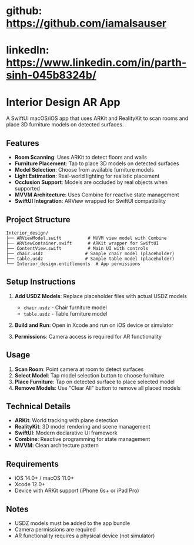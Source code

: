 # github: https://github.com/iamalsauser  
# linkedln: https://www.linkedin.com/in/parth-sinh-045b8324b/

# Interior Design AR App

A SwiftUI macOS/iOS app that uses ARKit and RealityKit to scan rooms and place 3D furniture models on detected surfaces.

## Features

- **Room Scanning**: Uses ARKit to detect floors and walls
- **Furniture Placement**: Tap to place 3D models on detected surfaces
- **Model Selection**: Choose from available furniture models
- **Light Estimation**: Real-world lighting for realistic placement
- **Occlusion Support**: Models are occluded by real objects when supported
- **MVVM Architecture**: Uses Combine for reactive state management
- **SwiftUI Integration**: ARView wrapped for SwiftUI compatibility

## Project Structure

```
Interior_design/
├── ARViewModel.swift          # MVVM view model with Combine
├── ARViewContainer.swift      # ARKit wrapper for SwiftUI
├── ContentView.swift          # Main UI with controls
├── chair.usdz                # Sample chair model (placeholder)
├── table.usdz                # Sample table model (placeholder)
└── Interior_design.entitlements  # App permissions
```

## Setup Instructions

1. **Add USDZ Models**: Replace placeholder files with actual USDZ models
   - `chair.usdz` - Chair furniture model
   - `table.usdz` - Table furniture model

2. **Build and Run**: Open in Xcode and run on iOS device or simulator

3. **Permissions**: Camera access is required for AR functionality

## Usage

1. **Scan Room**: Point camera at room to detect surfaces
2. **Select Model**: Tap model selection button to choose furniture
3. **Place Furniture**: Tap on detected surface to place selected model
4. **Remove Models**: Use "Clear All" button to remove all placed models

## Technical Details

- **ARKit**: World tracking with plane detection
- **RealityKit**: 3D model rendering and scene management
- **SwiftUI**: Modern declarative UI framework
- **Combine**: Reactive programming for state management
- **MVVM**: Clean architecture pattern

## Requirements

- iOS 14.0+ / macOS 11.0+
- Xcode 12.0+
- Device with ARKit support (iPhone 6s+ or iPad Pro)

## Notes

- USDZ models must be added to the app bundle
- Camera permissions are required
- AR functionality requires a physical device (not simulator) 

